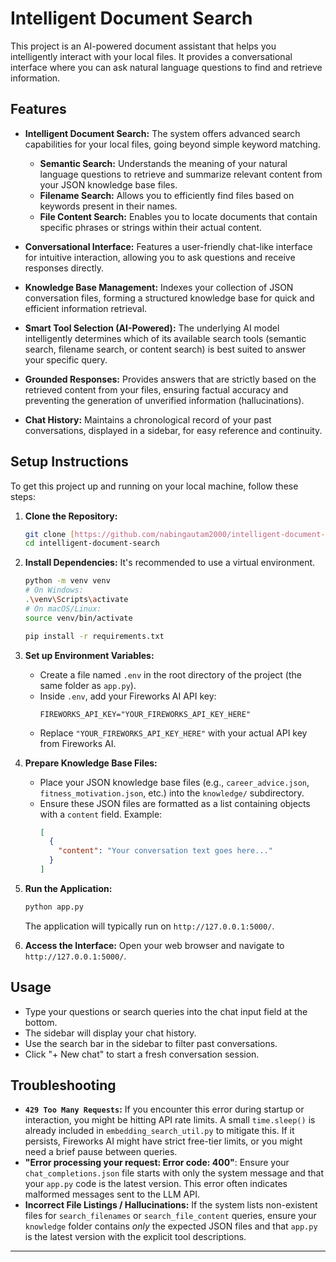 # Intelligent Document Search

This project is an AI-powered document assistant that helps you intelligently interact with your local files. It provides a conversational interface where you can ask natural language questions to find and retrieve information.

## Features

* **Intelligent Document Search:** The system offers advanced search capabilities for your local files, going beyond simple keyword matching.
    * **Semantic Search:** Understands the meaning of your natural language questions to retrieve and summarize relevant content from your JSON knowledge base files.
    * **Filename Search:** Allows you to efficiently find files based on keywords present in their names.
    * **File Content Search:** Enables you to locate documents that contain specific phrases or strings within their actual content.

* **Conversational Interface:** Features a user-friendly chat-like interface for intuitive interaction, allowing you to ask questions and receive responses directly.

* **Knowledge Base Management:** Indexes your collection of JSON conversation files, forming a structured knowledge base for quick and efficient information retrieval.

* **Smart Tool Selection (AI-Powered):** The underlying AI model intelligently determines which of its available search tools (semantic search, filename search, or content search) is best suited to answer your specific query.

* **Grounded Responses:** Provides answers that are strictly based on the retrieved content from your files, ensuring factual accuracy and preventing the generation of unverified information (hallucinations).

* **Chat History:** Maintains a chronological record of your past conversations, displayed in a sidebar, for easy reference and continuity.

## Setup Instructions

To get this project up and running on your local machine, follow these steps:

1.  **Clone the Repository:**
    ```bash
    git clone [https://github.com/nabingautam2000/intelligent-document-search.git](https://github.com/nabingautam2000/intelligent-document-search.git)
    cd intelligent-document-search
    ```

2.  **Install Dependencies:**
    It's recommended to use a virtual environment.
    ```bash
    python -m venv venv
    # On Windows:
    .\venv\Scripts\activate
    # On macOS/Linux:
    source venv/bin/activate
    
    pip install -r requirements.txt
    ```

3.  **Set up Environment Variables:**
    * Create a file named `.env` in the root directory of the project (the same folder as `app.py`).
    * Inside `.env`, add your Fireworks AI API key:
        ```
        FIREWORKS_API_KEY="YOUR_FIREWORKS_API_KEY_HERE"
        ```
    * Replace `"YOUR_FIREWORKS_API_KEY_HERE"` with your actual API key from Fireworks AI.

4.  **Prepare Knowledge Base Files:**
    * Place your JSON knowledge base files (e.g., `career_advice.json`, `fitness_motivation.json`, etc.) into the `knowledge/` subdirectory.
    * Ensure these JSON files are formatted as a list containing objects with a `content` field. Example:
        ```json
        [
          {
            "content": "Your conversation text goes here..."
          }
        ]
        ```

5.  **Run the Application:**
    ```bash
    python app.py
    ```
    The application will typically run on `http://127.0.0.1:5000/`.

6.  **Access the Interface:**
    Open your web browser and navigate to `http://127.0.0.1:5000/`.

## Usage

* Type your questions or search queries into the chat input field at the bottom.
* The sidebar will display your chat history.
* Use the search bar in the sidebar to filter past conversations.
* Click "+ New chat" to start a fresh conversation session.

## Troubleshooting

* **`429 Too Many Requests`:** If you encounter this error during startup or interaction, you might be hitting API rate limits. A small `time.sleep()` is already included in `embedding_search_util.py` to mitigate this. If it persists, Fireworks AI might have strict free-tier limits, or you might need a brief pause between queries.
* **"Error processing your request: Error code: 400"**: Ensure your `chat_completions.json` file starts with only the system message and that your `app.py` code is the latest version. This error often indicates malformed messages sent to the LLM API.
* **Incorrect File Listings / Hallucinations:** If the system lists non-existent files for `search_filenames` or `search_file_content` queries, ensure your `knowledge` folder contains *only* the expected JSON files and that `app.py` is the latest version with the explicit tool descriptions.

---
